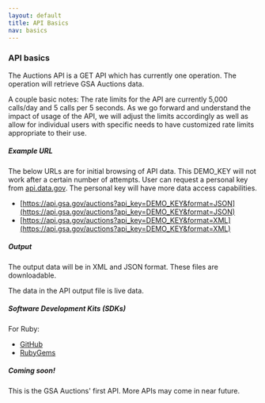 ```yaml
---
layout: default
title: API Basics
nav: basics
---
```


### API basics

The Auctions API is a GET API which has currently one operation. The operation will retrieve GSA Auctions data.  

A couple basic notes: The rate limits for the API are currently 5,000 calls/day and 5 calls per 5 seconds. As we go forward and understand the impact of usage of the API, we will adjust the limits accordingly as well as allow for individual users with specific needs to have customized rate limits appropriate to their use.

##### Example URL

The below URLs are for initial browsing of API data. This DEMO_KEY will not work after a certain number of attempts. User can  request a personal key from [api.data.gov](https://api.data.gov/signup/). The personal key will have more data access capabilities.    

* [https://api.gsa.gov/auctions?api_key=DEMO_KEY&format=JSON](https://api.gsa.gov/auctions?api_key=DEMO_KEY&format=JSON)  
* [https://api.gsa.gov/auctions?api_key=DEMO_KEY&format=XML](https://api.gsa.gov/auctions?api_key=DEMO_KEY&format=XML)  

##### Output

The output data will be in XML and JSON format. These files are downloadable.

The data in the API output file is live data.  

##### Software Development Kits (SDKs)

For Ruby:  
* [GitHub](https://github.com/18F/gsa_auctions_gem)  
* [RubyGems](https://rubygems.org/gems/gsa_auctions)  

##### Coming soon! 

This is the GSA Auctions' first API. More APIs may come in near future.

<body id="basics"></body>

